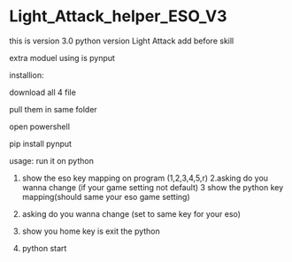 # Light_Attack_helper_ESO_V3


this is version 3.0 python version Light Attack add before skill


extra moduel using is pynput

installion:

download all 4 file

pull them in same folder

open powershell

pip install pynput

usage:
run it on python
 1. show the eso key mapping on program (1,2,3,4,5,r)
 2.asking do you wanna change (if your game setting not default)
 3 show  the python key mapping(should same your eso game setting)
 4. asking do you wanna change (set to same key for your eso)
 5. show you home key is exit the python
 
 6. python start
 
 

